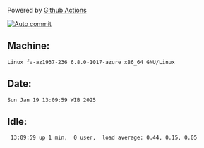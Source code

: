 Powered by [Github Actions](https://github.com/features/actions)

[![Auto commit](https://github.com/hiage/workstation/workflows/Auto%20commit/badge.svg)](https://github.com/hiage/workstation/actions?query=workflow%3A%22Auto+commit%22)

## Machine:
```
Linux fv-az1937-236 6.8.0-1017-azure x86_64 GNU/Linux
```
## Date:
```
Sun Jan 19 13:09:59 WIB 2025
```
## Idle:
```
 13:09:59 up 1 min,  0 user,  load average: 0.44, 0.15, 0.05
```
